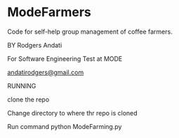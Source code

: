 ModeFarmers
===========

Code for self-help group management of coffee farmers.

BY Rodgers Andati

For Software Engineering Test at MODE

andatirodgers@gmail.com


RUNNING

clone the repo

Change directory to where thr repo is cloned

Run command
	python ModeFarming.py
